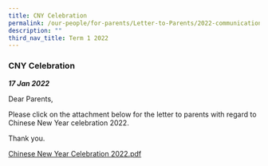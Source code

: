 ```yaml
---
title: CNY Celebration
permalink: /our-people/for-parents/Letter-to-Parents/2022-communications/Term-1-2022/17Jan2022/
description: ""
third_nav_title: Term 1 2022
---
```

### CNY Celebration
***17 Jan 2022***

Dear Parents, 

Please click on the attachment below for the letter to parents with regard to Chinese New Year celebration 2022.  
  
Thank you.  
  
[Chinese New Year Celebration 2022.pdf](/files/Chinese%20New%20Year%20Celebration%202022.pdf)
